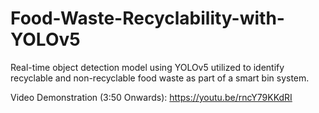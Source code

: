 # Food-Waste-Recyclability-with-YOLOv5
Real-time object detection model using YOLOv5 utilized to identify recyclable and non-recyclable food waste as part of a smart bin system.

Video Demonstration (3:50 Onwards): https://youtu.be/rncY79KKdRI
